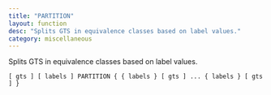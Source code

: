 ```yaml
---
title: "PARTITION"
layout: function
desc: "Splits GTS in equivalence classes based on label values."
category: miscellaneous
---
```


Splits GTS in equivalence classes based on label values.

```
[ gts ] [ labels ] PARTITION { { labels } [ gts ] ... { labels } [ gts ] }
```
